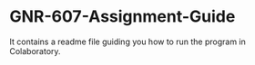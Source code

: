 # GNR-607-Assignment-Guide
It contains a readme file guiding you how to run the program in Colaboratory.
